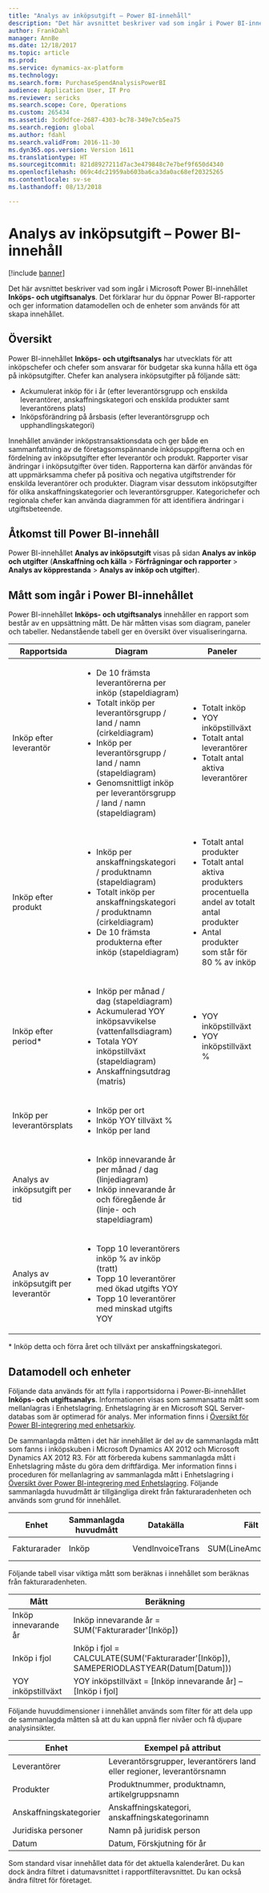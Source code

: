 ```yaml
---
title: "Analys av inköpsutgift – Power BI-innehåll"
description: "Det här avsnittet beskriver vad som ingår i Power BI-innehållet Inköps- och utgiftsanalys. Det förklarar hur du kommer åt rapporterna som är inkluderade i innehållet, samt ger dig information om den datamodell och de enheter som användes för att skapa innehållet."
author: FrankDahl
manager: AnnBe
ms.date: 12/18/2017
ms.topic: article
ms.prod: 
ms.service: dynamics-ax-platform
ms.technology: 
ms.search.form: PurchaseSpendAnalysisPowerBI
audience: Application User, IT Pro
ms.reviewer: sericks
ms.search.scope: Core, Operations
ms.custom: 265434
ms.assetid: 3cd9dfce-2687-4303-bc78-349e7cb5ea75
ms.search.region: global
ms.author: fdahl
ms.search.validFrom: 2016-11-30
ms.dyn365.ops.version: Version 1611
ms.translationtype: HT
ms.sourcegitcommit: 821d8927211d7ac3e479848c7e7bef9f650d4340
ms.openlocfilehash: 069c4dc21959ab603ba6ca3da0ac68ef20325265
ms.contentlocale: sv-se
ms.lasthandoff: 08/13/2018

---
```


# <a name="purchase-spend-analysis-power-bi-content"></a>Analys av inköpsutgift – Power BI-innehåll

[!include [banner](../includes/banner.md)]

Det här avsnittet beskriver vad som ingår i Microsoft Power BI-innehållet **Inköps- och utgiftsanalys**. Det förklarar hur du öppnar Power BI-rapporter och ger information datamodellen och de enheter som används för att skapa innehållet.

## <a name="overview"></a>Översikt

Power BI-innehållet **Inköps- och utgiftsanalys** har utvecklats för att inköpschefer och chefer som ansvarar för budgetar ska kunna hålla ett öga på inköpsutgifter. Chefer kan analysera inköpsutgifter på följande sätt:

- Ackumulerat inköp för i år (efter leverantörsgrupp och enskilda leverantörer, anskaffningskategori och enskilda produkter samt leverantörens plats)
- Inköpsförändring på årsbasis (efter leverantörsgrupp och upphandlingskategori)

Innehållet använder inköpstransaktionsdata och ger både en sammanfattning av de företagsomspännande inköpsuppgifterna och en fördelning av inköpsutgifter efter leverantör och produkt. Rapporter visar ändringar i inköpsutgifter över tiden. Rapporterna kan därför användas för att uppmärksamma chefer på positiva och negativa utgiftstrender för enskilda leverantörer och produkter. Diagram visar dessutom inköpsutgifter för olika anskaffningskategorier och leverantörsgrupper. Kategorichefer och regionala chefer kan använda diagrammen för att identifiera ändringar i utgiftsbeteende.

## <a name="accessing-the-power-bi-content"></a>Åtkomst till Power BI-innehåll
Power BI-innehållet **Analys av inköpsutgift** visas på sidan **Analys av inköp och utgifter** (**Anskaffning och källa** \> **Förfrågningar och rapporter** \> **Analys av köpprestanda** \> **Analys av inköp och utgifter**).

## <a name="metrics-that-are-included-in-the-power-bi-content"></a>Mått som ingår i Power BI-innehållet
Power BI-innehållet **Inköps- och utgiftsanalys** innehåller en rapport som består av en uppsättning mått. De här måtten visas som diagram, paneler och tabeller. Nedanstående tabell ger en översikt över visualiseringarna.

<table>
<thead>
<tr>
<th>Rapportsida</th>
<th>Diagram</th>
<th>Paneler</th>
</tr>
</thead>
<tbody>
<tr>
<td>Inköp efter leverantör</td>
<td><ul>
<li>De 10 främsta leverantörerna per inköp (stapeldiagram)</li>
<li>Totalt inköp per leverantörsgrupp / land / namn (cirkeldiagram)</li>
<li>Inköp per leverantörsgrupp / land / namn (stapeldiagram)</li>
<li>Genomsnittligt inköp per leverantörsgrupp / land / namn (stapeldiagram)</li>
</ul></td>
<td><ul>
<li>Totalt inköp</li>
<li>YOY inköpstillväxt</li>
<li>Totalt antal leverantörer</li>
<li>Totalt antal aktiva leverantörer</li>
</ul></td>
</tr>
<tr>
<td>Inköp efter produkt</td>
<td><ul>
<li>Inköp per anskaffningskategori / produktnamn (stapeldiagram)</li>
<li>Totalt inköp per anskaffningskategori / produktnamn (cirkeldiagram)</li>
<li>De 10 främsta produkterna efter inköp (stapeldiagram)</li>
</ul></td>
<td><ul>
<li>Totalt antal produkter</li>
<li>Totalt antal aktiva produkters procentuella andel av totalt antal produkter</li>
<li>Antal produkter som står för 80 % av inköp</li>
</ul></td>
</tr>
<tr>
<td>Inköp efter period*</td>
<td><ul>
<li>Inköp per månad / dag (stapeldiagram)</li>
<li>Ackumulerad YOY inköpsavvikelse (vattenfallsdiagram)</li>
<li>Totala YOY inköpstillväxt (stapeldiagram)</li>
<li>Anskaffningsutdrag (matris)</li>
</ul></td>
<td><ul>
<li>YOY inköpstillväxt</li>
<li>YOY inköpstillväxt %</li>
</ul></td>
</tr>
<tr>
<td>Inköp per leverantörsplats</td>
<td><ul>
<li>Inköp per ort</li>
<li>Inköp YOY tillväxt %</li>
<li>Inköp per land</li>
</ul></td>
<td></td>
</tr>
<tr>
<td>Analys av inköpsutgift per tid</td>
<td><ul>
<li>Inköp innevarande år per månad / dag (linjediagram)</li>
<li>Inköp innevarande år och föregående år (linje- och stapeldiagram)</li>
</ul></td>
<td></td>
</tr>
<tr>
<td>Analys av inköpsutgift per leverantör</td>
<td><ul>
<li>Topp 10 leverantörers inköp % av inköp (tratt)</li>
<li>Topp 10 leverantörer med ökad utgifts YOY</li>
<li>Topp 10 leverantörer med minskad utgifts YOY</li>
</ul></td>
<td></td>
</tr>
</tbody>
</table>

\* Inköp detta och förra året och tillväxt per anskaffningskategori.

## <a name="data-model-and-entities"></a>Datamodell och enheter
Följande data används för att fylla i rapportsidorna i Power-Bi-innehållet **Inköps- och utgiftsanalys**. Informationen visas som sammansatta mått som mellanlagras i Enhetslagring. Enhetslagring är en Microsoft SQL Server-databas som är optimerad för analys. Mer information finns i [Översikt för Power BI-integrering med enhetsarkiv](power-bi-integration-entity-store.md).

De sammanlagda måtten i det här innehållet är del av de sammanlagda mått som fanns i inköpskuben i Microsoft Dynamics AX 2012 och Microsoft Dynamics AX 2012 R3. För att förbereda kubens sammanlagda mått i Enhetslagring måste du göra dem driftfärdiga. Mer information finns i proceduren för mellanlagring av sammanlagda mått i Enhetslagring i [Översikt över Power BI-integrering med Enhetslagring](power-bi-integration-entity-store.md). Följande sammanlagda huvudmått är tillgängliga direkt från fakturaradenheten och används som grund för innehållet.

| Enhet        | Sammanlagda huvudmått | Datakälla                                 | Fält              | beskrivning                            |
|---------------|----------------------------|---------------------------------------------|--------------------|----------------------------------------|
| Fakturarader | Inköp                   | VendInvoiceTrans                            | SUM(LineAmountMST) | Belopp i redovisningsvalutan. |

Följande tabell visar viktiga mått som beräknas i innehållet som beräknas från fakturaradenheten.

| Mått               | Beräkning                                                                                         |
|-----------------------|-----------------------------------------------------------------------------------------------------|
| Inköp innevarande år | Inköp innevarande år = SUM('Fakturarader'\[Inköp\])                                            |
| Inköp i fjol    | Inköp i fjol = CALCULATE(SUM('Fakturarader'\[Inköp\]), SAMEPERIODLASTYEAR(Datum\[Datum\])) |
| YOY inköpstillväxt   | YOY inköpstillväxt = \[Inköp innevarande år\] – \[Inköp i fjol\]                            |

Följande huvuddimensioner i innehållet används som filter för att dela upp de sammanlagda måtten så att du kan uppnå fler nivåer och få djupare analysinsikter.

| Enhet                 | Exempel på attribut                                |
|------------------------|-------------------------------------------------------|
| Leverantörer                | Leverantörsgrupper, leverantörers land eller regioner, leverantörsnamn |
| Produkter               | Produktnummer, produktnamn, artikelgruppsnamn        |
| Anskaffningskategorier | Anskaffningskategori, anskaffningskategorinamn      |
| Juridiska personer         | Namn på juridisk person                                     |
| Datum                  | Datum, Förskjutning för år                                    |

Som standard visar innehållet data för det aktuella kalenderåret. Du kan dock ändra filtret i datumavsnittet i rapportfilteravsnittet. Du kan också ändra filtret för företaget.

